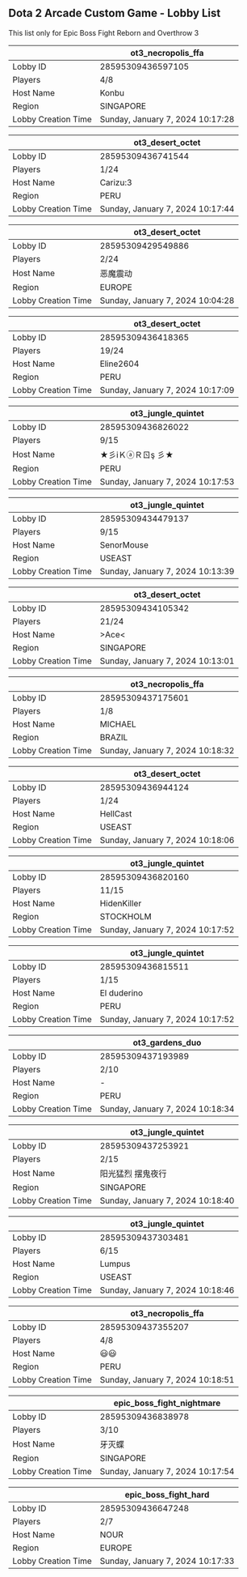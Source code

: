 ## Dota 2 Arcade Custom Game - Lobby List

This list only for Epic Boss Fight Reborn and Overthrow 3

|  | ot3_necropolis_ffa |
| ------ | ------ |
| Lobby ID | 28595309436597105 |
| Players | 4/8 |
| Host Name | Konbu |
| Region | SINGAPORE |
| Lobby Creation Time | Sunday, January 7, 2024 10:17:28 |


|  | ot3_desert_octet |
| ------ | ------ |
| Lobby ID | 28595309436741544 |
| Players | 1/24 |
| Host Name | Carizu:3 |
| Region | PERU |
| Lobby Creation Time | Sunday, January 7, 2024 10:17:44 |


|  | ot3_desert_octet |
| ------ | ------ |
| Lobby ID | 28595309429549886 |
| Players | 2/24 |
| Host Name | 恶魔震动 |
| Region | EUROPE |
| Lobby Creation Time | Sunday, January 7, 2024 10:04:28 |


|  | ot3_desert_octet |
| ------ | ------ |
| Lobby ID | 28595309436418365 |
| Players | 19/24 |
| Host Name | Eline2604 |
| Region | PERU |
| Lobby Creation Time | Sunday, January 7, 2024 10:17:09 |


|  | ot3_jungle_quintet |
| ------ | ------ |
| Lobby ID | 28595309436826022 |
| Players | 9/15 |
| Host Name | ★彡iＫⓐＲㄖş 彡★ |
| Region | PERU |
| Lobby Creation Time | Sunday, January 7, 2024 10:17:53 |


|  | ot3_jungle_quintet |
| ------ | ------ |
| Lobby ID | 28595309434479137 |
| Players | 9/15 |
| Host Name | SenorMouse |
| Region | USEAST |
| Lobby Creation Time | Sunday, January 7, 2024 10:13:39 |


|  | ot3_desert_octet |
| ------ | ------ |
| Lobby ID | 28595309434105342 |
| Players | 21/24 |
| Host Name | >Ace< |
| Region | SINGAPORE |
| Lobby Creation Time | Sunday, January 7, 2024 10:13:01 |


|  | ot3_necropolis_ffa |
| ------ | ------ |
| Lobby ID | 28595309437175601 |
| Players | 1/8 |
| Host Name | MICHAEL |
| Region | BRAZIL |
| Lobby Creation Time | Sunday, January 7, 2024 10:18:32 |


|  | ot3_desert_octet |
| ------ | ------ |
| Lobby ID | 28595309436944124 |
| Players | 1/24 |
| Host Name | HellCast |
| Region | USEAST |
| Lobby Creation Time | Sunday, January 7, 2024 10:18:06 |


|  | ot3_jungle_quintet |
| ------ | ------ |
| Lobby ID | 28595309436820160 |
| Players | 11/15 |
| Host Name | HidenKiller |
| Region | STOCKHOLM |
| Lobby Creation Time | Sunday, January 7, 2024 10:17:52 |


|  | ot3_jungle_quintet |
| ------ | ------ |
| Lobby ID | 28595309436815511 |
| Players | 1/15 |
| Host Name | El duderino |
| Region | PERU |
| Lobby Creation Time | Sunday, January 7, 2024 10:17:52 |


|  | ot3_gardens_duo |
| ------ | ------ |
| Lobby ID | 28595309437193989 |
| Players | 2/10 |
| Host Name | - |
| Region | PERU |
| Lobby Creation Time | Sunday, January 7, 2024 10:18:34 |


|  | ot3_jungle_quintet |
| ------ | ------ |
| Lobby ID | 28595309437253921 |
| Players | 2/15 |
| Host Name | 阳光猛烈 摆鬼夜行 |
| Region | SINGAPORE |
| Lobby Creation Time | Sunday, January 7, 2024 10:18:40 |


|  | ot3_jungle_quintet |
| ------ | ------ |
| Lobby ID | 28595309437303481 |
| Players | 6/15 |
| Host Name | Lumpus |
| Region | USEAST |
| Lobby Creation Time | Sunday, January 7, 2024 10:18:46 |


|  | ot3_necropolis_ffa |
| ------ | ------ |
| Lobby ID | 28595309437355207 |
| Players | 4/8 |
| Host Name | 😃😃 |
| Region | PERU |
| Lobby Creation Time | Sunday, January 7, 2024 10:18:51 |


|  | epic_boss_fight_nightmare |
| ------ | ------ |
| Lobby ID | 28595309436838978 |
| Players | 3/10 |
| Host Name | 牙灭蝶 |
| Region | SINGAPORE |
| Lobby Creation Time | Sunday, January 7, 2024 10:17:54 |


|  | epic_boss_fight_hard |
| ------ | ------ |
| Lobby ID | 28595309436647248 |
| Players | 2/7 |
| Host Name | NOUR |
| Region | EUROPE |
| Lobby Creation Time | Sunday, January 7, 2024 10:17:33 |


